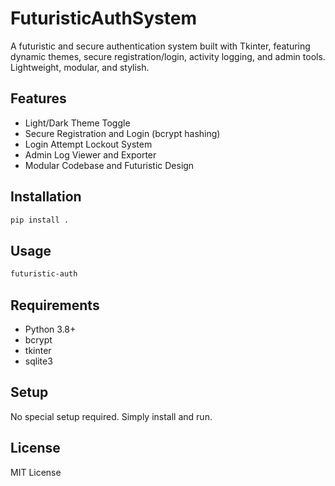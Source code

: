 # FuturisticAuthSystem

A futuristic and secure authentication system built with Tkinter, featuring dynamic themes, secure registration/login, activity logging, and admin tools. Lightweight, modular, and stylish.

## Features
- Light/Dark Theme Toggle
- Secure Registration and Login (bcrypt hashing)
- Login Attempt Lockout System
- Admin Log Viewer and Exporter
- Modular Codebase and Futuristic Design

## Installation
```bash
pip install .
```

## Usage
```bash
futuristic-auth
```

## Requirements
- Python 3.8+
- bcrypt
- tkinter
- sqlite3

## Setup
No special setup required. Simply install and run.

## License
MIT License
